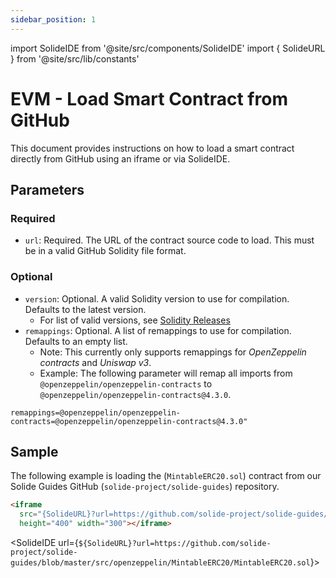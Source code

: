 ```yaml
---
sidebar_position: 1
---
```


import SolideIDE from '@site/src/components/SolideIDE'
import { SolideURL } from '@site/src/lib/constants'

# EVM - Load Smart Contract from GitHub

This document provides instructions on how to load a smart contract directly from GitHub using an iframe or via SolideIDE.

## Parameters

### Required
- `url`: Required. The URL of the contract source code to load. This must be in a valid GitHub Solidity file format.

### Optional
- `version`: Optional. A valid Solidity version to use for compilation. Defaults to the latest version.
  - For list of valid versions, see [Solidity Releases](https://binaries.soliditylang.org/bin/list.json)
- `remappings`: Optional. A list of remappings to use for compilation. Defaults to an empty list.
  - Note: This currently only supports remappings for *OpenZeppelin contracts* and *Uniswap v3*.
  - Example: The following parameter will remap all imports from `@openzeppelin/openzeppelin-contracts` to `@openzeppelin/openzeppelin-contracts@4.3.0`.
``` title="Remapping" showLineNumbers
remappings=@openzeppelin/openzeppelin-contracts=@openzeppelin/openzeppelin-contracts@4.3.0"
```

## Sample

The following example is loading the (`MintableERC20.sol`) contract from our Solide Guides GitHub (`solide-project/solide-guides`) repository.

```html title="MintableERC20.sol" showLineNumbers
<iframe 
  src="{SolideURL}?url=https://github.com/solide-project/solide-guides/blob/master/src/openzeppelin/MintableERC20/MintableERC20.sol"
  height="400" width="300"></iframe>
```

<SolideIDE 
  url={`${SolideURL}?url=https://github.com/solide-project/solide-guides/blob/master/src/openzeppelin/MintableERC20/MintableERC20.sol`}>
</SolideIDE>
